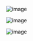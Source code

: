 ![image](https://user-images.githubusercontent.com/60508616/184506735-cb853672-cf2b-4fb1-ad40-bcb69ed35baf.png)

![image](https://user-images.githubusercontent.com/60508616/184506753-f3982819-f05a-427d-89be-1c19ebb6dcd1.png)


![image](https://user-images.githubusercontent.com/60508616/184506758-4a49e709-dc76-450d-8a52-f1813acf38f2.png)
